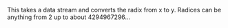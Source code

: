 This takes a data stream and converts the radix from x to y. Radices can be anything from 2 up to about 4294967296...
